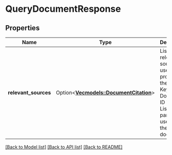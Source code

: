 # QueryDocumentResponse

## Properties

Name | Type | Description | Notes
------------ | ------------- | ------------- | -------------
**relevant_sources** | Option<[**Vec<models::DocumentCitation>**](DocumentCitation.md)> | List of the relevant sources used to produce the answer.  Key = Document ID  Value = List of partitions used from the document. | [optional]

[[Back to Model list]](../README.md#documentation-for-models) [[Back to API list]](../README.md#documentation-for-api-endpoints) [[Back to README]](../README.md)


